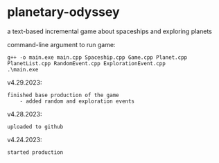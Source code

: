 # planetary-odyssey

a text-based incremental game about spaceships and exploring planets

command-line argument to run game:

    g++ -o main.exe main.cpp Spaceship.cpp Game.cpp Planet.cpp PlanetList.cpp RandomEvent.cpp ExplorationEvent.cpp
    .\main.exe
    
v4.29.2023:

    finished base production of the game
        - added random and exploration events
        
v4.28.2023:
    
    uploaded to github

v4.24.2023:

    started production



